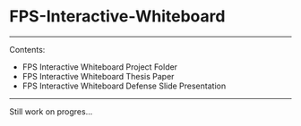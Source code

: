 # FPS-Interactive-Whiteboard
---
Contents:
* FPS Interactive Whiteboard Project Folder
* FPS Interactive Whiteboard Thesis Paper
* FPS Interactive Whiteboard Defense Slide Presentation
---
Still work on progres...
